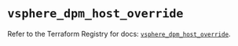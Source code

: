 # `vsphere_dpm_host_override`

Refer to the Terraform Registry for docs: [`vsphere_dpm_host_override`](https://registry.terraform.io/providers/hashicorp/vsphere/2.10.0/docs/resources/dpm_host_override).
